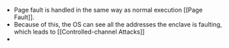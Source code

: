 - Page fault is handled in the same way as normal execution [[Page Fault]].
- Because of this, the OS can see all the addresses the enclave is faulting, which leads to [[Controlled-channel Attacks]]
- 